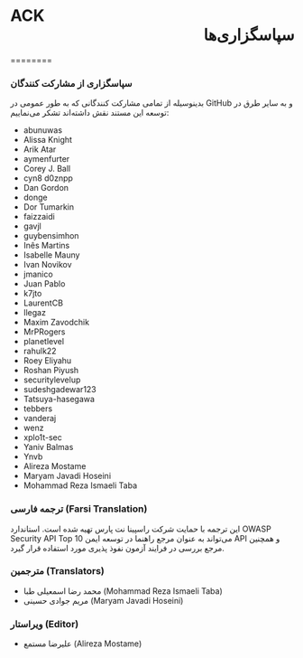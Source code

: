 
# ACK  <div dir="rtl" align='right'>سپاسگزاری‌ها</div>

========

### سپاسگزاری از مشارکت کنندگان
بدینوسیله از تمامی مشارکت کنندگانی که به طور عمومی در GitHub  و به سایر طرق در توسعه این مستند نقش داشته‌اند تشکر می‌نماییم:

- abunuwas
- Alissa Knight
- Arik Atar
- aymenfurter
- Corey J. Ball
- cyn8 d0znpp 
- Dan Gordon 
- donge 
- Dor Tumarkin
- faizzaidi 
- gavjl 
- guybensimhon 
- Inês Martins 
- Isabelle Mauny 
- Ivan Novikov 
- jmanico 
- Juan Pablo 
- k7jto
- LaurentCB
- llegaz 
- Maxim Zavodchik 
- MrPRogers 
- planetlevel
- rahulk22 
- Roey Eliyahu 
- Roshan Piyush 
- securitylevelup 
- sudeshgadewar123 
- Tatsuya-hasegawa 
- tebbers 
- vanderaj 
- wenz
- xplo1t-sec 
- Yaniv Balmas
- Ynvb
- Alireza Mostame
- Maryam Javadi Hoseini
- Mohammad Reza Ismaeli Taba 

### ترجمه فارسی (Farsi Translation)
این ترجمه با حمایت شرکت راسپینا نت پارس تهیه شده است. استاندارد OWASP Security API Top 10 می‌تواند به عنوان مرجع راهنما در توسعه ایمن API و همچنین مرجع بررسی در فرایند آزمون نفوذ پذیری مورد استفاده قرار گیرد.

### مترجمین (Translators)
- محمد رضا اسمعیلی طبا (Mohammad Reza Ismaeli Taba)
- مریم جوادی حسینی (Maryam Javadi Hoseini)

### ویراستار (Editor)
- علیرضا مستمع (Alireza Mostame)


